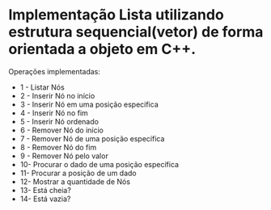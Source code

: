 # Implementação Lista utilizando estrutura sequencial(vetor) de forma orientada a objeto em C++.
Operações implementadas:<br>
- 1 - Listar Nós<br>
- 2 - Inserir Nó no início<br>
- 3 - Inserir Nó em uma posição especifica<br>
- 4 - Inserir Nó no fim<br>
- 5 - Inserir Nó ordenado<br>
- 6 - Remover Nó do início<br>
- 7 - Remover Nó de uma posição específica<br>
- 8 - Remover Nó do fim<br>
- 9 - Remover Nó pelo valor<br>
- 10- Procurar o dado de uma posição específica<br>
- 11- Procurar a posição de um dado<br>
- 12- Mostrar a quantidade de Nós<br>
- 13- Está cheia?<br>
- 14- Está vazia?<br>
            